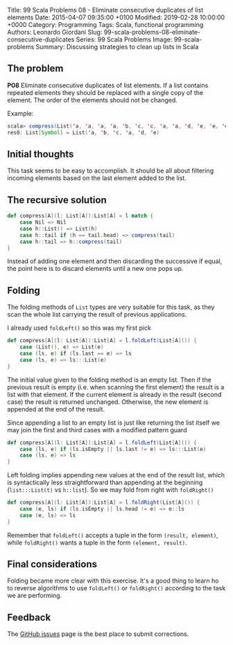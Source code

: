 Title: 99 Scala Problems 08 - Eliminate consecutive duplicates of list elements
Date: 2015-04-07 09:35:00 +0100
Modified: 2019-02-28 10:00:00 +0000
Category: Programming
Tags: Scala, functional programming
Authors: Leonardo Giordani
Slug: 99-scala-problems-08-eliminate-consecutive-duplicates
Series: 99 Scala Problems
Image: 99-scala-problems
Summary: Discussing strategies to clean up lists in Scala

## The problem

**P08** Eliminate consecutive duplicates of list elements. If a list contains repeated elements they should be replaced with a single copy of the element. The order of the elements should not be changed.

Example:

``` scala
scala> compress(List('a, 'a, 'a, 'a, 'b, 'c, 'c, 'a, 'a, 'd, 'e, 'e, 'e, 'e))
res0: List[Symbol] = List('a, 'b, 'c, 'a, 'd, 'e)
```

## Initial thoughts

This task seems to be easy to accomplish. It should be all about filtering incoming elements based on the last element added to the list.

## The recursive solution

``` scala
def compress[A](l: List[A]):List[A] = l match {
    case Nil => Nil
    case h::List() => List(h)
    case h::tail if (h == tail.head) => compress(tail)
    case h::tail => h::compress(tail)
}
```

Instead of adding one element and then discarding the successive if equal, the point here is to discard elements until a new one pops up.

## Folding

The folding methods of `List` types are very suitable for this task, as they scan the whole list carrying the result of previous applications.

I already used `foldLeft()` so this was my first pick

``` scala
def compress[A](l: List[A]):List[A] = l.foldLeft(List[A]()) {
    case (List(), e) => List(e)
    case (ls, e) if (ls.last == e) => ls
    case (ls, e) => ls:::List(e)
}
```

The initial value given to the folding method is an empty list. Then if the previous result is empty (i.e. when scanning the first element) the result is a list with that element. If the current element is already in the result (second case) the result is returned unchanged. Otherwise, the new element is appended at the end of the result.

Since appending a list to an empty list is just like returning the list itself we may join the first and third cases with a modified pattern guard

``` scala
def compress[A](l: List[A]):List[A] = l.foldLeft(List[A]()) {
    case (ls, e) if (ls.isEmpty || ls.last != e) => ls:::List(e)
    case (ls, e) => ls
}
```

Left folding implies appending new values at the end of the result list, which is syntactically less straightforward than appending at the beginning (`list:::List(t)` vs `h::list`). So we may fold from right with `foldRight()`

``` scala
def compress[A](l: List[A]):List[A] = l.foldRight(List[A]()) {
    case (e, ls) if (ls.isEmpty || ls.head != e) => e::ls
    case (e, ls) => ls
}
```

Remember that `foldLeft()` accepts a tuple in the form `(result, element)`, while `foldRight()` wants a tuple in the form `(element, result)`.

## Final considerations

Folding became more clear with this exercise. It's a good thing to learn ho to reverse algorithms to use `foldLeft()` or `foldRight()` according to the task we are performing.

## Feedback

The [GitHub issues](https://github.com/TheDigitalCatOnline/blog_source/issues) page is the best place to submit corrections.

